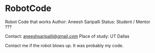# RobotCode
Robot Code that works
Author: Aneesh Saripalli
Status: Student / Mentor ???

Contact: aneeshsaripalli@gmail.com
Place of study: UT Dallas

Contact me if the robot blows up. It was probably my code.
